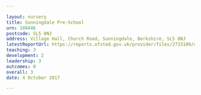 ```yaml
---

layout: nursery
title: Sunningdale Pre-School
urn: 108446
postcode: SL5 0NJ
address: Village Hall, Church Road, Sunningdale, Berkshire, SL5 0NJ
latestReportUrl: https://reports.ofsted.gov.uk/provider/files/2733109/urn/108446.pdf
teaching: 3
development: 2
leadership: 3
outcomes: 0
overall: 3
date: 4 October 2017

---
```

